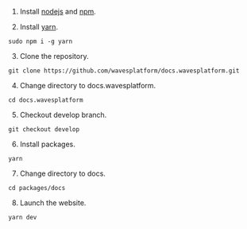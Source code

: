 1. Install [nodejs](https://nodejs.org) and [npm](https://www.npmjs.com/get-npm).

2. Install [yarn](https://yarnpkg.com/en/docs/install).

``` console
sudo npm i -g yarn
```

3. Clone the repository.

``` console
git clone https://github.com/wavesplatform/docs.wavesplatform.git
```

4. Change directory to docs.wavesplatform.

``` console
cd docs.wavesplatform
```

5. Checkout develop branch.

``` console
git checkout develop
```

6. Install packages.

``` console
yarn
```

7. Change directory to docs.

``` console
cd packages/docs
```

8. Launch the website.

``` console
yarn dev
```

